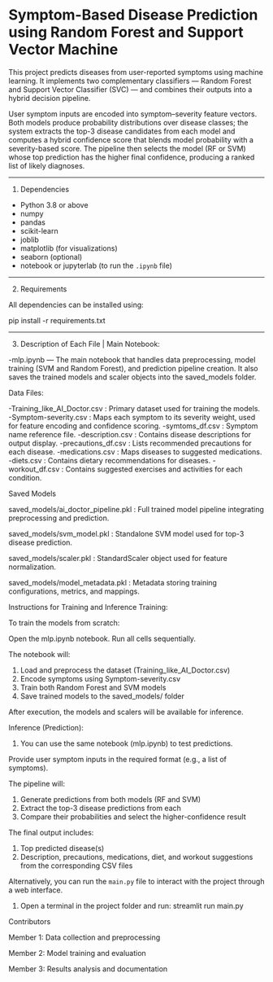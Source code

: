 # Symptom-Based Disease Prediction using Random Forest and Support Vector Machine

This project predicts diseases from user-reported symptoms using machine learning. It implements two complementary classifiers — Random Forest and Support Vector Classifier (SVC) — and combines their outputs into a hybrid decision pipeline.


User symptom inputs are encoded into symptom–severity feature vectors. Both models produce probability distributions over disease classes; the system extracts the top-3 disease candidates from each model and computes a hybrid confidence score that blends model probability with a severity-based score. The pipeline then selects the model (RF or SVM) whose top prediction has the higher final confidence, producing a ranked list of likely diagnoses.  

---

1. Dependencies

- Python 3.8 or above  
- numpy  
- pandas  
- scikit-learn  
- joblib  
- matplotlib (for visualizations)  
- seaborn (optional)  
- notebook or jupyterlab (to run the `.ipynb` file)

---

2. Requirements

All dependencies can be installed using:

pip install -r requirements.txt

---

3. Description of Each File
|
Main Notebook:

-mlp.ipynb — The main notebook that handles data preprocessing, model training (SVM and Random Forest), and prediction pipeline creation. It also saves the trained models and scaler objects into the saved_models folder.

Data Files:

-Training_like_AI_Doctor.csv : Primary dataset used for training the models.
-Symptom-severity.csv : Maps each symptom to its severity weight, used for feature encoding and confidence scoring.
-symtoms_df.csv : Symptom name reference file.
-description.csv : Contains disease descriptions for output display.
-precautions_df.csv : Lists recommended precautions for each disease.
-medications.csv : Maps diseases to suggested medications.
-diets.csv : Contains dietary recommendations for diseases.
-workout_df.csv : Contains suggested exercises and activities for each condition.

Saved Models

saved_models/ai_doctor_pipeline.pkl : Full trained model pipeline integrating preprocessing and prediction.

saved_models/svm_model.pkl : Standalone SVM model used for top-3 disease prediction.

saved_models/scaler.pkl : StandardScaler object used for feature normalization.

saved_models/model_metadata.pkl : Metadata storing training configurations, metrics, and mappings.

Instructions for Training and Inference
Training:

To train the models from scratch:

Open the mlp.ipynb notebook.
Run all cells sequentially.

The notebook will:
1. Load and preprocess the dataset (Training_like_AI_Doctor.csv)
2. Encode symptoms using Symptom-severity.csv
3. Train both Random Forest and SVM models
4. Save trained models to the saved_models/ folder

After execution, the models and scalers will be available for inference.

Inference (Prediction):

1. You can use the same notebook (mlp.ipynb) to test predictions.

Provide user symptom inputs in the required format (e.g., a list of symptoms).

The pipeline will:
1. Generate predictions from both models (RF and SVM)
2. Extract the top-3 disease predictions from each
3. Compare their probabilities and select the higher-confidence result

The final output includes:
1. Top predicted disease(s)
2. Description, precautions, medications, diet, and workout suggestions from the corresponding CSV files


Alternatively, you can run the `main.py` file to interact with the project through a web interface.

1. Open a terminal in the project folder and run:
   streamlit run main.py


Contributors

Member 1: Data collection and preprocessing

Member 2: Model training and evaluation

Member 3: Results analysis and documentation


